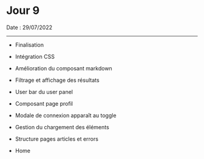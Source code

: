 # Jour 9

Date : 29/07/2022

___

- Finalisation
- Intégration CSS
- Amélioration du composant markdown
- Filtrage et affichage des résultats

- User bar du user panel
- Composant page profil
- Modale de connexion apparaît au toggle 

- Gestion du chargement des éléments
- Structure pages articles et errors

- Home 
